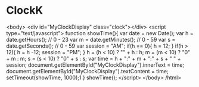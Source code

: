 # ClockK
   &lt;body>        &lt;div id="MyClockDisplay" class="clock">&lt;/div>        &lt;script type="text/javascript">                function showTime(){            var date = new Date();            var h = date.getHours(); // 0 - 23            var m = date.getMinutes(); // 0 - 59            var s = date.getSeconds(); // 0 - 59            var session = "AM";            if(h == 0){                h = 12;            }            if(h > 12){                h = h -12;                session = "PM";            }            h = (h &lt; 10) ? "" + h : h;            m = (m &lt; 10) ? "0" + m : m;            s = (s &lt; 10) ? "0" + s : s;            var time = h + ":" + m + ":" + s + " " + session;            document.getElementById("MyClockDisplay").innerText = time;            document.getElementById("MyClockDisplay").textContent = time;            setTimeout(showTime, 1000);1        }        showTime();        &lt;/script>    &lt;/body> /html>
